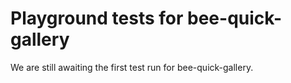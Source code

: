 # Playground tests for bee-quick-gallery
We are still awaiting the first test run for bee-quick-gallery.
